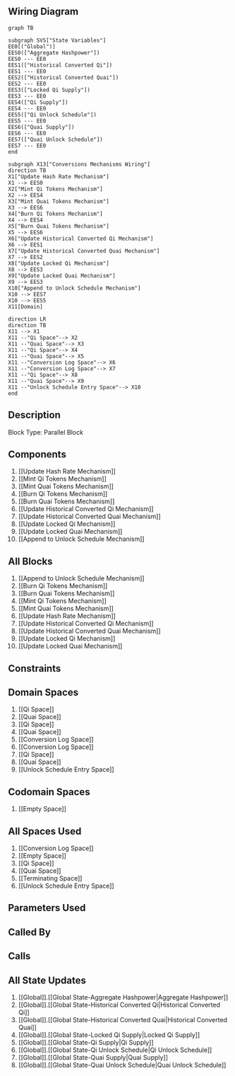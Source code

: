 ## Wiring Diagram

```mermaid
graph TB

subgraph SVS["State Variables"]
EE0[("Global")]
EES0(["Aggregate Hashpower"])
EES0 --- EE0
EES1(["Historical Converted Qi"])
EES1 --- EE0
EES2(["Historical Converted Quai"])
EES2 --- EE0
EES3(["Locked Qi Supply"])
EES3 --- EE0
EES4(["Qi Supply"])
EES4 --- EE0
EES5(["Qi Unlock Schedule"])
EES5 --- EE0
EES6(["Quai Supply"])
EES6 --- EE0
EES7(["Quai Unlock Schedule"])
EES7 --- EE0
end

subgraph X13["Conversions Mechanisms Wiring"]
direction TB
X1["Update Hash Rate Mechanism"]
X1 --> EES0
X2["Mint Qi Tokens Mechanism"]
X2 --> EES4
X3["Mint Quai Tokens Mechanism"]
X3 --> EES6
X4["Burn Qi Tokens Mechanism"]
X4 --> EES4
X5["Burn Quai Tokens Mechanism"]
X5 --> EES6
X6["Update Historical Converted Qi Mechanism"]
X6 --> EES1
X7["Update Historical Converted Quai Mechanism"]
X7 --> EES2
X8["Update Locked Qi Mechanism"]
X8 --> EES3
X9["Update Locked Quai Mechanism"]
X9 --> EES3
X10["Append to Unlock Schedule Mechanism"]
X10 --> EES7
X10 --> EES5
X11[Domain]

direction LR
direction TB
X11 --> X1
X11 --"Qi Space"--> X2
X11 --"Quai Space"--> X3
X11 --"Qi Space"--> X4
X11 --"Quai Space"--> X5
X11 --"Conversion Log Space"--> X6
X11 --"Conversion Log Space"--> X7
X11 --"Qi Space"--> X8
X11 --"Quai Space"--> X9
X11 --"Unlock Schedule Entry Space"--> X10
end
```

## Description

Block Type: Parallel Block

## Components
1. [[Update Hash Rate Mechanism]]
2. [[Mint Qi Tokens Mechanism]]
3. [[Mint Quai Tokens Mechanism]]
4. [[Burn Qi Tokens Mechanism]]
5. [[Burn Quai Tokens Mechanism]]
6. [[Update Historical Converted Qi Mechanism]]
7. [[Update Historical Converted Quai Mechanism]]
8. [[Update Locked Qi Mechanism]]
9. [[Update Locked Quai Mechanism]]
10. [[Append to Unlock Schedule Mechanism]]

## All Blocks
1. [[Append to Unlock Schedule Mechanism]]
2. [[Burn Qi Tokens Mechanism]]
3. [[Burn Quai Tokens Mechanism]]
4. [[Mint Qi Tokens Mechanism]]
5. [[Mint Quai Tokens Mechanism]]
6. [[Update Hash Rate Mechanism]]
7. [[Update Historical Converted Qi Mechanism]]
8. [[Update Historical Converted Quai Mechanism]]
9. [[Update Locked Qi Mechanism]]
10. [[Update Locked Quai Mechanism]]

## Constraints

## Domain Spaces
1. [[Qi Space]]
2. [[Quai Space]]
3. [[Qi Space]]
4. [[Quai Space]]
5. [[Conversion Log Space]]
6. [[Conversion Log Space]]
7. [[Qi Space]]
8. [[Quai Space]]
9. [[Unlock Schedule Entry Space]]

## Codomain Spaces
1. [[Empty Space]]

## All Spaces Used
1. [[Conversion Log Space]]
2. [[Empty Space]]
3. [[Qi Space]]
4. [[Quai Space]]
5. [[Terminating Space]]
6. [[Unlock Schedule Entry Space]]

## Parameters Used

## Called By

## Calls

## All State Updates
1. [[Global]].[[Global State-Aggregate Hashpower|Aggregate Hashpower]]
2. [[Global]].[[Global State-Historical Converted Qi|Historical Converted Qi]]
3. [[Global]].[[Global State-Historical Converted Quai|Historical Converted Quai]]
4. [[Global]].[[Global State-Locked Qi Supply|Locked Qi Supply]]
5. [[Global]].[[Global State-Qi Supply|Qi Supply]]
6. [[Global]].[[Global State-Qi Unlock Schedule|Qi Unlock Schedule]]
7. [[Global]].[[Global State-Quai Supply|Quai Supply]]
8. [[Global]].[[Global State-Quai Unlock Schedule|Quai Unlock Schedule]]

